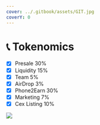 ```yaml
---
cover: ../.gitbook/assets/GIT.jpg
coverY: 0
---
```


# 📞 Tokenomics

* [x] Presale 30%&#x20;
* [x] Liquidity 15%&#x20;
* [x] Team 5%&#x20;
* [x] AirDrop 3%&#x20;
* [x] Phone2Earn 30%&#x20;
* [x] Marketing 7%&#x20;
* [x] Cex Listing 10%

![](../.gitbook/assets/photo\_2022-08-11\_00-05-08.jpg)
